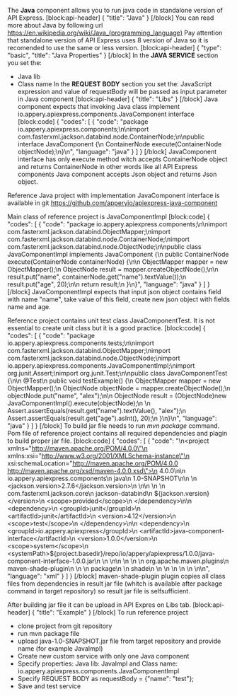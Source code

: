 The **Java** component allows you to run java code in standalone version of API Express.
[block:api-header]
{
  "title": "Java"
}
[/block]
You can read more about Java by following url https://en.wikipedia.org/wiki/Java_(programming_language)
Pay attention that standalone version of API Express uses 8 version of Java so it is recomended to use the same or less version.
[block:api-header]
{
  "type": "basic",
  "title": "Java Properties"
}
[/block]
In the **JAVA SERVICE** section you set the: 
- Java lib
- Class name
In the **REQUEST BODY** section you set the: 
JavaScript expression and value of requestBody will be passed as input parameter in Java component
[block:api-header]
{
  "title": "Libs"
}
[/block]
Java component expects that invoking Java class implement io.appery.apiexpress.components.JavaComponent interface 
[block:code]
{
  "codes": [
    {
      "code": "package io.appery.apiexpress.components;\n\nimport com.fasterxml.jackson.databind.node.ContainerNode;\n\npublic interface JavaComponent {\n    ContainerNode execute(ContainerNode objectNode);\n}\n",
      "language": "java"
    }
  ]
}
[/block]
JavaComponent interface has only execute method witch accepts ContainerNode object and returns ContainerNode in other words like all API Express components Java component accepts Json object and returns Json object.
 
Reference Java project with implementation JavaComponent interface is available in git https://github.com/apperyio/apiexpress-java-component

Main class of reference project is JavaComponentImpl
[block:code]
{
  "codes": [
    {
      "code": "package io.appery.apiexpress.components;\n\nimport com.fasterxml.jackson.databind.ObjectMapper;\nimport com.fasterxml.jackson.databind.node.ContainerNode;\nimport com.fasterxml.jackson.databind.node.ObjectNode;\n\npublic class JavaComponentImpl implements JavaComponent {\n    public ContainerNode execute(ContainerNode containerNode) {\n\n        ObjectMapper mapper = new ObjectMapper();\n        ObjectNode result = mapper.createObjectNode();\n\n        result.put(\"name\", containerNode.get(\"name\").textValue());\n        result.put(\"age\", 20);\n\n        return result;\n    }\n}",
      "language": "java"
    }
  ]
}
[/block]
JavaComponentImpl expects that input json object contains field with name "name", take value of this field, create new json object with fields name and age.

Reference project contains unit test class JavaComponentTest. It is not essential to create unit class but it is a good practice.
[block:code]
{
  "codes": [
    {
      "code": "package io.appery.apiexpress.components.tests;\n\nimport com.fasterxml.jackson.databind.ObjectMapper;\nimport com.fasterxml.jackson.databind.node.ObjectNode;\nimport io.appery.apiexpress.components.JavaComponentImpl;\nimport org.junit.Assert;\nimport org.junit.Test;\n\npublic class JavaComponentTest {\n\n    @Test\n    public void testExample() {\n        ObjectMapper mapper = new ObjectMapper();\n        ObjectNode objectNode = mapper.createObjectNode();\n        objectNode.put(\"name\", \"alex\");\n\n        ObjectNode result = (ObjectNode)new JavaComponentImpl().execute(objectNode);\n        \n        Assert.assertEquals(result.get(\"name\").textValue(), \"alex\");\n        Assert.assertEquals(result.get(\"age\").asInt(), 20);\n    }\n}\n",
      "language": "java"
    }
  ]
}
[/block]
To build jar file needs to run *mvn package* command. Pom file of reference project contains all required dependencies and plagin to build proper jar file.
[block:code]
{
  "codes": [
    {
      "code": "<?xml version=\"1.0\" encoding=\"UTF-8\"?>\n<project xmlns=\"http://maven.apache.org/POM/4.0.0\"\n         xmlns:xsi=\"http://www.w3.org/2001/XMLSchema-instance\"\n         xsi:schemaLocation=\"http://maven.apache.org/POM/4.0.0 http://maven.apache.org/xsd/maven-4.0.0.xsd\">\n    <modelVersion>4.0.0</modelVersion>\n\n    <groupId>io.appery.apiexpress.components</groupId>\n    <artifactId>java</artifactId>\n    <version>1.0-SNAPSHOT</version>\n\n    <properties>\n        <jackson.version>2.7.6</jackson.version>\n    </properties>\n\n    <dependencies>\n        <dependency>\n            <groupId>com.fasterxml.jackson.core</groupId>\n            <artifactId>jackson-databind</artifactId>\n            <version>${jackson.version}</version>\n            <scope>provided</scope>\n        </dependency>\n\n        <dependency>\n            <groupId>junit</groupId>\n            <artifactId>junit</artifactId>\n            <version>4.12</version>\n            <scope>test</scope>\n        </dependency>\n\n        <dependency>\n            <groupId>io.appery.apiexpress</groupId>\n            <artifactId>java-component-interface</artifactId>\n            <version>1.0.0</version>\n            <scope>system</scope>\n            <systemPath>${project.basedir}/repo/io/appery/apiexpress/1.0.0/java-component-interface-1.0.0.jar</systemPath>\n        </dependency>\n    </dependencies>\n\n    <build>\n        <plugins>\n            <plugin>\n                <groupId>org.apache.maven.plugins</groupId>\n                <artifactId>maven-shade-plugin</artifactId>\n                <executions>\n                    <execution>\n                        <phase>package</phase>\n                        <goals>\n                            <goal>shade</goal>\n                        </goals>\n                    </execution>\n                </executions>\n            </plugin>\n        </plugins>\n    </build>\n\n</project>",
      "language": "xml"
    }
  ]
}
[/block]
maven-shade-plugin plugin copies all class files from dependencies in result jar file (whitch is available after package command in target repository) so result jar file is selfsufficient.

After building jar file it can be upload in API Expres on Libs tab.
[block:api-header]
{
  "title": "Example"
}
[/block]
To run reference project
- clone project from git repository
- run mvn package file
- upload java-1.0-SNAPSHOT.jar file from target repository and provide name (for example JavaImpl)
- Create new custom service with only one Java component
- Specify properties: Java lib: JavaImpl and Class name: io.appery.apiexpress.components.JavaComponentImpl
- Specify REQUEST BODY as requestBody = {"name": "test"};
- Save and test service